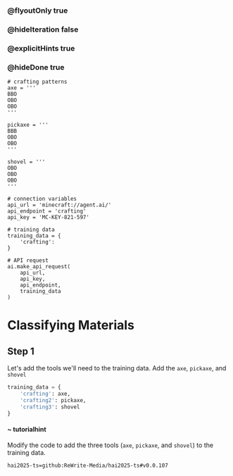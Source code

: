 ### @flyoutOnly true
### @hideIteration false
### @explicitHints true
### @hideDone true

```python-template
# crafting patterns
axe = '''
BBO
OBO
OBO
'''
 
pickaxe = '''
BBB
OBO
OBO
'''
 
shovel = '''
OBO
OBO
OBO
'''
 
# connection variables
api_url = 'minecraft://agent.ai/'
api_endpoint = 'crafting'
api_key = 'MC-KEY-821-597'
 
# training data
training_data = {
    'crafting': 
}
 
# API request
ai.make_api_request(
    api_url,
    api_key,
    api_endpoint,
    training_data
)
```

# Classifying Materials

## Step 1
Let's add the tools we'll need to the training data. Add the `axe`, `pickaxe`, and `shovel`

```python
training_data = {
    'crafting': axe,
    'crafting2': pickaxe,
    'crafting3': shovel
}
```
#### ~ tutorialhint 
Modify the code to add the three tools (`axe`, `pickaxe`, and `shovel`) to the training data.



```package
hai2025-ts=github:ReWrite-Media/hai2025-ts#v0.0.107
```
